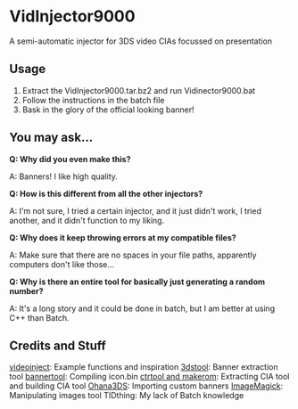 # VidInjector9000
A semi-automatic injector for 3DS video CIAs focussed on presentation

Usage
--
1. Extract the VidInjector9000.tar.bz2 and run Vidinector9000.bat
2. Follow the instructions in the batch file
3. Bask in the glory of the official looking banner!

You may ask...
--
**Q: Why did you even make this?**

A: Banners! I like high quality.

**Q: How is this different from all the other injectors?**

A: I'm not sure, I tried a certain injector, and it just didn't work, I tried another, and it didn't function to my liking.

**Q: Why does it keep throwing errors at my compatible files?**

A: Make sure that there are no spaces in your file paths, apparently computers don't like those...

**Q: Why is there an entire tool for basically just generating a random number?**

A: It's a long story and it could be done in batch, but I am better at using C++ than Batch.

Credits and Stuff
--
[videoinject](https://github.com/ihaveamac/videoinject): Example functions and inspiration
[3dstool](https://github.com/dnasdw/3dstool): Banner extraction tool
[bannertool](https://github.com/Steveice10/bannertool): Compiling icon.bin
[ctrtool and makerom](https://github.com/3DSGuy/Project_CTR): Extracting CIA tool and building CIA tool
[Ohana3DS](https://github.com/dnasdw/Ohana3DS): Importing custom banners
[ImageMagick](https://imagemagick.org/): Manipulating images tool
TIDthing: My lack of Batch knowledge

